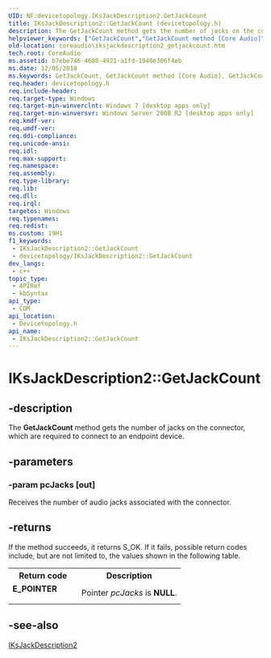 ```yaml
---
UID: NF:devicetopology.IKsJackDescription2.GetJackCount
title: IKsJackDescription2::GetJackCount (devicetopology.h)
description: The GetJackCount method gets the number of jacks on the connector, which are required to connect to an endpoint device.
helpviewer_keywords: ["GetJackCount","GetJackCount method [Core Audio]","GetJackCount method [Core Audio]","IKsJackDescription2 interface","IKsJackDescription2 interface [Core Audio]","GetJackCount method","IKsJackDescription2.GetJackCount","IKsJackDescription2::GetJackCount","coreaudio.iksjackdescription2_getjackcount","devicetopology/IKsJackDescription2::GetJackCount"]
old-location: coreaudio\iksjackdescription2_getjackcount.htm
tech.root: CoreAudio
ms.assetid: b7ebe746-4680-4921-a1fd-1940e306f4eb
ms.date: 12/05/2018
ms.keywords: GetJackCount, GetJackCount method [Core Audio], GetJackCount method [Core Audio],IKsJackDescription2 interface, IKsJackDescription2 interface [Core Audio],GetJackCount method, IKsJackDescription2.GetJackCount, IKsJackDescription2::GetJackCount, coreaudio.iksjackdescription2_getjackcount, devicetopology/IKsJackDescription2::GetJackCount
req.header: devicetopology.h
req.include-header: 
req.target-type: Windows
req.target-min-winverclnt: Windows 7 [desktop apps only]
req.target-min-winversvr: Windows Server 2008 R2 [desktop apps only]
req.kmdf-ver: 
req.umdf-ver: 
req.ddi-compliance: 
req.unicode-ansi: 
req.idl: 
req.max-support: 
req.namespace: 
req.assembly: 
req.type-library: 
req.lib: 
req.dll: 
req.irql: 
targetos: Windows
req.typenames: 
req.redist: 
ms.custom: 19H1
f1_keywords:
 - IKsJackDescription2::GetJackCount
 - devicetopology/IKsJackDescription2::GetJackCount
dev_langs:
 - c++
topic_type:
 - APIRef
 - kbSyntax
api_type:
 - COM
api_location:
 - Devicetopology.h
api_name:
 - IKsJackDescription2::GetJackCount
---
```


# IKsJackDescription2::GetJackCount


## -description

The <b>GetJackCount</b> method gets the number of jacks on the connector, which are required to connect to an endpoint device.

## -parameters

### -param pcJacks [out]

Receives the number of audio jacks associated with the connector.

## -returns

If the method succeeds, it returns S_OK. If it fails, possible return codes include, but are not limited to, the values shown in the following table.

<table>
<tr>
<th>Return code</th>
<th>Description</th>
</tr>
<tr>
<td width="40%">
<dl>
<dt><b>E_POINTER</b></dt>
</dl>
</td>
<td width="60%">
Pointer <i>pcJacks</i> is <b>NULL</b>.

</td>
</tr>
</table>

## -see-also

<a href="/windows/desktop/api/devicetopology/nn-devicetopology-iksjackdescription2">IKsJackDescription2</a>

